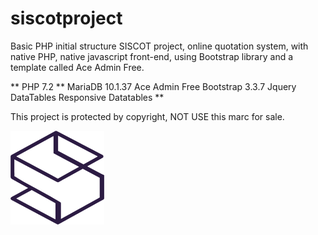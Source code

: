 # siscotproject
 

Basic PHP initial structure SISCOT project, online quotation system, with native PHP, native javascript front-end, using Bootstrap library and a template called Ace Admin Free.

** PHP 7.2 **
 MariaDB 10.1.37
 Ace Admin Free
 Bootstrap 3.3.7
 Jquery 
 DataTables
 Responsive Datatables **

This project is protected by copyright, NOT USE this marc for sale.


<img src="https://github.com/edianmateus/siscotproject/blob/master/siscot/assets/images/sistema/logo_roxo.png?raw=true" height="150" width="150"/>
